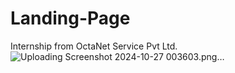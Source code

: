 # Landing-Page
Internship from OctaNet Service Pvt Ltd.
![Uploading Screenshot 2024-10-27 003603.png…]()
